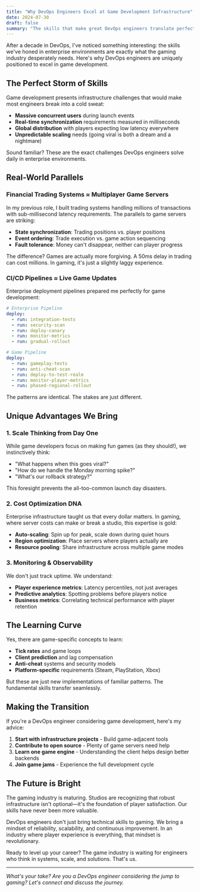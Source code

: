 ```yaml
---
title: "Why DevOps Engineers Excel at Game Development Infrastructure"
date: 2024-07-30
draft: false
summary: "The skills that make great DevOps engineers translate perfectly to the unique challenges of game development infrastructure."
---
```


After a decade in DevOps, I've noticed something interesting: the skills we've honed in enterprise environments are exactly what the gaming industry desperately needs. Here's why DevOps engineers are uniquely positioned to excel in game development.

## The Perfect Storm of Skills

Game development presents infrastructure challenges that would make most engineers break into a cold sweat:

- **Massive concurrent users** during launch events
- **Real-time synchronization** requirements measured in milliseconds
- **Global distribution** with players expecting low latency everywhere
- **Unpredictable scaling** needs (going viral is both a dream and a nightmare)

Sound familiar? These are the exact challenges DevOps engineers solve daily in enterprise environments.

## Real-World Parallels

### Financial Trading Systems ≈ Multiplayer Game Servers

In my previous role, I built trading systems handling millions of transactions with sub-millisecond latency requirements. The parallels to game servers are striking:

- **State synchronization**: Trading positions vs. player positions
- **Event ordering**: Trade execution vs. game action sequencing  
- **Fault tolerance**: Money can't disappear, neither can player progress

The difference? Games are actually more forgiving. A 50ms delay in trading can cost millions. In gaming, it's just a slightly laggy experience.

### CI/CD Pipelines ≈ Live Game Updates

Enterprise deployment pipelines prepared me perfectly for game development:

```yaml
# Enterprise Pipeline
deploy:
  - run: integration-tests
  - run: security-scan
  - run: deploy-canary
  - run: monitor-metrics
  - run: gradual-rollout

# Game Pipeline  
deploy:
  - run: gameplay-tests
  - run: anti-cheat-scan
  - run: deploy-to-test-realm
  - run: monitor-player-metrics
  - run: phased-regional-rollout
```

The patterns are identical. The stakes are just different.

## Unique Advantages We Bring

### 1. Scale Thinking from Day One

While game developers focus on making fun games (as they should!), we instinctively think:
- "What happens when this goes viral?"
- "How do we handle the Monday morning spike?"
- "What's our rollback strategy?"

This foresight prevents the all-too-common launch day disasters.

### 2. Cost Optimization DNA

Enterprise infrastructure taught us that every dollar matters. In gaming, where server costs can make or break a studio, this expertise is gold:

- **Auto-scaling**: Spin up for peak, scale down during quiet hours
- **Region optimization**: Place servers where players actually are
- **Resource pooling**: Share infrastructure across multiple game modes

### 3. Monitoring & Observability

We don't just track uptime. We understand:
- **Player experience metrics**: Latency percentiles, not just averages
- **Predictive analytics**: Spotting problems before players notice
- **Business metrics**: Correlating technical performance with player retention

## The Learning Curve

Yes, there are game-specific concepts to learn:

- **Tick rates** and game loops
- **Client prediction** and lag compensation  
- **Anti-cheat** systems and security models
- **Platform-specific** requirements (Steam, PlayStation, Xbox)

But these are just new implementations of familiar patterns. The fundamental skills transfer seamlessly.

## Making the Transition

If you're a DevOps engineer considering game development, here's my advice:

1. **Start with infrastructure projects** - Build game-adjacent tools
2. **Contribute to open source** - Plenty of game servers need help
3. **Learn one game engine** - Understanding the client helps design better backends
4. **Join game jams** - Experience the full development cycle

## The Future is Bright

The gaming industry is maturing. Studios are recognizing that robust infrastructure isn't optional—it's the foundation of player satisfaction. Our skills have never been more valuable.

DevOps engineers don't just bring technical skills to gaming. We bring a mindset of reliability, scalability, and continuous improvement. In an industry where player experience is everything, that mindset is revolutionary.

Ready to level up your career? The game industry is waiting for engineers who think in systems, scale, and solutions. That's us.

---

*What's your take? Are you a DevOps engineer considering the jump to gaming? Let's connect and discuss the journey.*